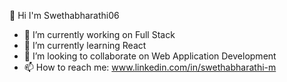 👋 Hi I'm Swethabharathi06

- 🔭 I’m currently working on Full Stack
- 🌱 I’m currently learning React
- 👯 I’m looking to collaborate on Web Application Development
- 📫 How to reach me: www.linkedin.com/in/swethabharathi-m


